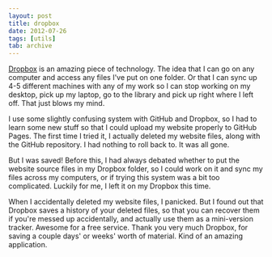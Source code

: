 ```yaml
---
layout: post
title: dropbox
date: 2012-07-26
tags: [utils]
tab: archive
---
```


<p>
  <a href="http://www.dropbox.com" target="_blank">Dropbox</a> is an amazing piece of technology.
  The idea that I can go on any computer and access any files I've put on one folder. Or that
  I can sync up 4-5 different machines with any of my work so I can stop working on my desktop,
  pick up my laptop, go to the library and pick up right where I left off. That just blows my mind.
</p>

<p>
  I use some slightly confusing system with GitHub and Dropbox, so
  I had to learn some new stuff so that I could upload my website properly to GitHub Pages.
  The first time I tried it, I actually deleted my website files, along with the 
  GitHub repository. I had nothing to roll back to. It was all gone.
</p>

<p>
  But I was saved! Before this, I had always debated whether to put the website source files in my Dropbox folder, so I could
  work on it and sync my files across my computers, or if trying this system was a bit too complicated. Luckily for me, I left it on my Dropbox this time.
</p>

<p>
  When I accidentally deleted my website files, I panicked. But I found out that Dropbox saves a history of your deleted
  files, so that you can recover them if you're messed up accidentally, and actually use them as a mini-version
  tracker. Awesome for a free service. Thank you very much Dropbox, for saving a couple days' or weeks' worth of material. 
  Kind of an amazing application.
</p>